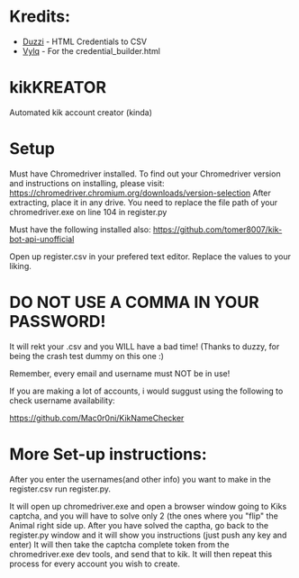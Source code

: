 # Kredits:
- [Duzzi](https://github.com/DuzziOmacron) - HTML Credentials to CSV
- [Vylq](https://github.com/VyIq) - For the credential_builder.html

# kikKREATOR
Automated kik account creator (kinda)

# Setup
Must have Chromedriver installed. To find out your Chromedriver version and instructions on installing, please visit: https://chromedriver.chromium.org/downloads/version-selection After extracting, place it in any drive. You need to replace the file path of your chromedriver.exe on line 104 in register.py

Must have the following installed also: https://github.com/tomer8007/kik-bot-api-unofficial

Open up register.csv in your prefered text editor. Replace the values to your liking.
# DO NOT USE A COMMA IN YOUR PASSWORD!
It will rekt your .csv and you WILL have a bad time!
(Thanks to duzzy, for being the crash test dummy on this one :)

Remember, every email and username must NOT be in use!

If you are making a lot of accounts, i would suggust using the following to check username availability:

https://github.com/Mac0r0ni/KikNameChecker

# More Set-up instructions: 
After you enter the usernames(and other info) you want to make in the register.csv run register.py.

It will open up chromedriver.exe and open a browser window going to Kiks captcha, and you will have to solve only 2 (the ones where you "flip" the Animal right side up.
After you have solved the captha, go back to the register.py window and it will show you instructions (just push any key and enter)
It will then take the captcha complete token from the chromedriver.exe dev tools, and send that to kik.
It will then repeat this process for every account you wish to create.
